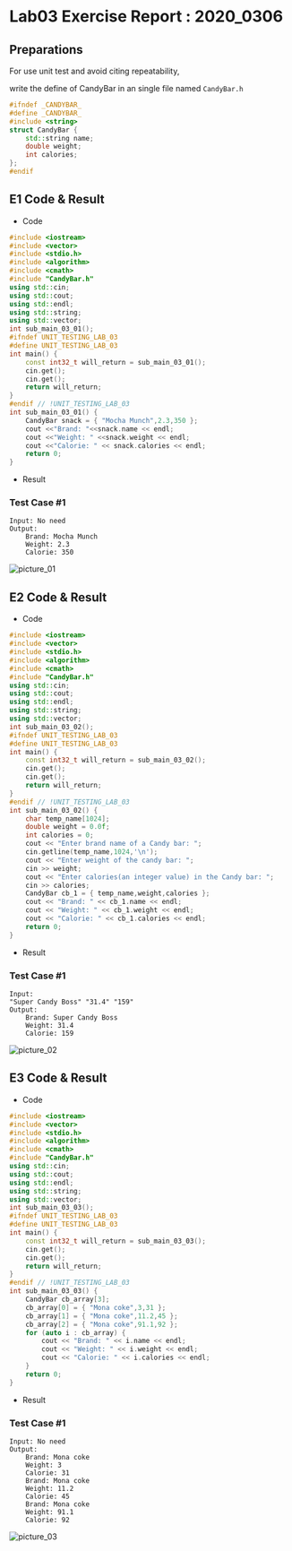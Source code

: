 <!--
 * @Github: https://github.com/Certseeds
 * @Organization: SUSTech
 * @Author: nanoseeds
 * @Date: 2020-03-06 23:00:00
 * @LastEditors: nanoseeds
 * @LastEditTime: 2021-02-09 08:57:13
 * @License: CC-BY-NC-SA_V4_0 or any later version 
 -->

# Lab03 Exercise Report : 2020_0306

## Preparations

For use unit test and avoid citing repeatability,

write the define of CandyBar in an single file named `CandyBar.h`

``` cpp
#ifndef _CANDYBAR_
#define _CANDYBAR_
#include <string>
struct CandyBar {
    std::string name;
    double weight;
    int calories;
};
#endif

```

## E1 Code & Result

+ Code

``` cpp
#include <iostream>
#include <vector>
#include <stdio.h>
#include <algorithm>
#include <cmath>
#include "CandyBar.h"
using std::cin;
using std::cout;
using std::endl;
using std::string;
using std::vector;
int sub_main_03_01();
#ifndef UNIT_TESTING_LAB_03
#define UNIT_TESTING_LAB_03
int main() {
    const int32_t will_return = sub_main_03_01();
    cin.get();
    cin.get();
    return will_return;
}
#endif // !UNIT_TESTING_LAB_03
int sub_main_03_01() {
    CandyBar snack = { "Mocha Munch",2.3,350 };
    cout <<"Brand: "<<snack.name << endl;
    cout <<"Weight: " <<snack.weight << endl;
    cout <<"Calorie: " << snack.calories << endl;
    return 0;
}
```

+ Result

### Test Case #1

``` log
Input: No need
Output:
    Brand: Mocha Munch
    Weight: 2.3
    Calorie: 350
```

![picture_01](lab03_01.png)

## E2 Code & Result

+ Code

``` cpp
#include <iostream>
#include <vector>
#include <stdio.h>
#include <algorithm>
#include <cmath>
#include "CandyBar.h"
using std::cin;
using std::cout;
using std::endl;
using std::string;
using std::vector;
int sub_main_03_02();
#ifndef UNIT_TESTING_LAB_03
#define UNIT_TESTING_LAB_03
int main() {
    const int32_t will_return = sub_main_03_02();
    cin.get();
    cin.get();
    return will_return;
}
#endif // !UNIT_TESTING_LAB_03
int sub_main_03_02() {
    char temp_name[1024];
    double weight = 0.0f;
    int calories = 0;
    cout << "Enter brand name of a Candy bar: ";
    cin.getline(temp_name,1024,'\n');
    cout << "Enter weight of the candy bar: ";
    cin >> weight;
    cout << "Enter calories(an integer value) in the Candy bar: ";
    cin >> calories;
    CandyBar cb_1 = { temp_name,weight,calories };
    cout << "Brand: " << cb_1.name << endl;
    cout << "Weight: " << cb_1.weight << endl;
    cout << "Calorie: " << cb_1.calories << endl;
    return 0;
}
```

+ Result

### Test Case #1

``` log
Input: 
"Super Candy Boss" "31.4" "159"
Output:
    Brand: Super Candy Boss
    Weight: 31.4
    Calorie: 159
```

![picture_02](lab03_02.png)

## E3 Code & Result

+ Code

``` cpp
#include <iostream>
#include <vector>
#include <stdio.h>
#include <algorithm>
#include <cmath>
#include "CandyBar.h"
using std::cin;
using std::cout;
using std::endl;
using std::string;
using std::vector;
int sub_main_03_03();
#ifndef UNIT_TESTING_LAB_03
#define UNIT_TESTING_LAB_03
int main() {
    const int32_t will_return = sub_main_03_03();
    cin.get();
    cin.get();
    return will_return;
}
#endif // !UNIT_TESTING_LAB_03
int sub_main_03_03() {
    CandyBar cb_array[3];
    cb_array[0] = { "Mona coke",3,31 };
    cb_array[1] = { "Mona coke",11.2,45 };
    cb_array[2] = { "Mona coke",91.1,92 };
    for (auto i : cb_array) {
        cout << "Brand: " << i.name << endl;
        cout << "Weight: " << i.weight << endl;
        cout << "Calorie: " << i.calories << endl;
    }
    return 0;
}
```

+ Result

### Test Case #1

``` log
Input: No need
Output:
    Brand: Mona coke
    Weight: 3
    Calorie: 31
    Brand: Mona coke
    Weight: 11.2
    Calorie: 45
    Brand: Mona coke
    Weight: 91.1
    Calorie: 92
```

![picture_03](lab03_03.png)

